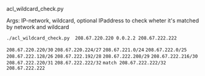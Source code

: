 acl_wildcard_check.py 

Args: IP-network, wildcard, optional IPaddress to check wheter it's matched by network and wildcard

`./acl_wildcard_check.py  208.67.220.220 0.0.2.2 208.67.222.222`

`208.67.220.220/30`
`208.67.220.224/27`
`208.67.221.0/24`
`208.67.222.0/25`
`208.67.222.128/26`
`208.67.222.192/28`
`208.67.222.208/29`
`208.67.222.216/30`
`208.67.222.220/31`
`208.67.222.222/32`
`match 208.67.222.222/32 208.67.222.222`
 
